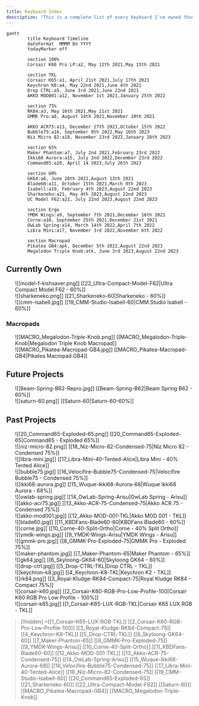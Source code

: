 ```yaml
---
title: Keyboard Index
description: "This is a complete list of every keyboard I've owned thus far, featuring a comprehensive timeline of how when, and how long I've owned them."
---
```


```mermaid
gantt
        title Keyboard Timeline
        dateFormat  MMMM Do YYYY
        todayMarker off

        section 100%
        Corsair K60 Pro LP:a2, May 12th 2021,May 15th 2021

        section TKL
        Corsair K65:a1, April 21st 2021,July 17th 2021
        Keychron K8:a4, May 22nd 2021,June 4th 2021
        Drop CTRL:a5, June 3rd 2021,June 22nd 2021
        AKKO MOD001:a12, November 1st 2021,January 25th 2022

        section 75%
        RK84:a3, May 16th 2021,May 21st 2021
        GMMK Pro:a8, August 14th 2021,November 10th 2021

        AKKO ACR75:a13, December 27th 2021,October 15th 2022
        Bubble75:a16, September 9th 2022,May 16th 2023
        Niz Micro 82:a18, November 23rd 2022,January 28th 2023

        section 65%
        Maker Phantom:a7, July 2nd 2021,February 23rd 2022
        Ikki68 Aurora:a15, July 2nd 2022,December 23rd 2022
        Command65:a20, April 14 2023,July 26th 2023

        section 60%
        GK64:a6, June 20th 2021,August 13th 2021
        Blade60:a11, October 15th 2021,March 9th 2023
        Isabell:a19, February 4th 2023,August 22nd 2023
        Sharkeneko:a21, May 4th 2023,August 22nd 2023
        UC Model F62:a22, July 22nd 2023,August 22nd 2023

		section Ergo
        YMDK Wings:a9, September 7th 2021,December 16th 2021
		Corne:a10, September 25th 2021,December 21st 2021
		OwLab Spring:a14, March 14th 2022,April 7th 2022
		Libra Mini:a17, November 3rd 2022,November 6th 2022

		section Macropad
		Pikatea GB4:apk, December 5th 2022,August 22nd 2023
		Megalodon Triple Knob:atk, June 3rd 2023,August 22nd 2023
```

## Currently Own

<ul class="card-reel">
	<div class="card" onclick="location.href='/keebs/22_Ultra-Compact-Model-F62';">
			![[model-f-kishsaver.png]]
			[[22_Ultra-Compact-Model-F62|Ultra Compact Model F62 - 60%]]
	</div>
	<div class="card" onclick="location.href='/keebs/21_Sharkeneko-60';">
			![[sharkeneko.png]]
			[[21_Sharkeneko-60|Sharkeneko - 60%]]
	</div>
	<div class="card" onclick="location.href='/keebs/19_CMM-Studio-Isabell-60';">
			![[cmm-isabell.jpg]]
			[[19_CMM-Studio-Isabell-60|CMM.Studio Isabell - 60%]] 
	</div>
</ul>

### Macropads

<ul class="card-reel">
	<div class="card" onclick="location.href='/keebs/MACRO_Megalodon-Triple-Knob';">
			![[MACRO_Megalodon-Triple-Knob.png]]
			[[MACRO_Megalodon-Triple-Knob|Megalodon Triple Knob Macropad]]
	</div>
	<div class="card" onclick="location.href='/keebs/MACRO_Pikatea-Macropad-GB4';">
			![[MACRO_Pikatea-Macropad-GB4.jpg]]
			[[MACRO_Pikatea-Macropad-GB4|Pikatea Macropad GB4]]
	</div>
</ul>

## Future Projects

<ul class="card-reel">
		<div class="card" onclick="location.href='/keebs/Beam-Spring-B62';">
				![[Beam-Spring-B62-Repro.jpg]]
				[[Beam-Spring-B62|Beam Spring B62 - 60%]]
		</div>
		<div class="card" onclick="location.href='/keebs/Saturn-60';">
				![[saturn-60.png]]
				[[Saturn-60|Saturn-60-60%]]
		</div>
</ul>

## Past Projects

<ul class="card-reel">
		<div class="card" onclick="location.href='/keebs/20_Command65-Exploded-65';">
			![[20_Command65-Exploded-65.png]]
			[[20_Command65-Exploded-65|Command65 - Exploded 65%]] 
	</div>
	<div class="card" onclick="location.href='/keebs/18_Niz-Micro-82-Condensed-75';">
			![[niz-micro-82.png]]
			[[18_Niz-Micro-82-Condensed-75|Niz Micro 82 - Condensed 75%]] 
	</div>
	<div class="card" onclick="location.href='/keebs/17_Libra-Mini-40-Tented-Alice';">
			![[libra-mini.jpg]]
			[[17_Libra-Mini-40-Tented-Alice|Libra Mini - 40% Tented Alice]] 
	</div>
	<div class="card" onclick="location.href='/keebs/16_Velocifire-Bubble75-Condensed-75';">
			![[bubble75.jpg]]
			[[16_Velocifire-Bubble75-Condensed-75|Velocifire Bubble75 - Condensed 75%]] 
	</div>
	<div class="card" onclick="location.href='/keebs/15_Wuque-Ikki68-Aurora-68';">
			![[ikki68-aurora.jpg]]
			[[15_Wuque-Ikki68-Aurora-68|Wuque Ikki68 Aurora - 68%]] 
	</div>
	<div class="card" onclick="location.href='/keebs/14_OwLab-Spring-Arisu';">
			![[owlab-spring.jpg]]
			[[14_OwLab-Spring-Arisu|OwLab Spring - Arisu]] 
	</div>
	<div class="card" onclick="location.href='/keebs/13_Akko-ACR-75-Condensed-75';">
			![[akko-acr75.jpg]]
			[[13_Akko-ACR-75-Condensed-75|Akko ACR 75 - Condensed 75%]] 
	</div>
	<div class="card" onclick="location.href='/keebs/12_Akko-MOD-001-TKL';">
			![[akko-mod001.jpg]]
			[[12_Akko-MOD-001-TKL|Akko MOD 001 - TKL]] 
	</div>
	<div class="card" onclick="location.href='/keebs/11_KBDFans-Blade60-60';">
			![[blade60.jpg]]
			[[11_KBDFans-Blade60-60|KBDFans Blade60 - 60%]]
	</div>
	<div class="card" onclick="location.href='/keebs/10_Corne-40-Split-Ortho';">
			![[corne.jpg]]
			[[10_Corne-40-Split-Ortho|Corne - 40% Split Ortho]]
	</div>
	<div class="card" onclick="location.href='/keebs/9_YMDK-Wings-Arisu';">
			![[ymdk-wings.jpg]]
			[[9_YMDK-Wings-Arisu|YMDK Wings - Arisu]] 
	</div>
	<div class="card" onclick="location.href='/keebs/8_GMMK-Pro-Exploded-75';">
			![[gmmk-pro.jpg]]
			[[8_GMMK-Pro-Exploded-75|GMMK Pro - Exploded 75%]] 
	</div>
	<div class="card" onclick="location.href='/keebs/7_Maker-Phantom-65';">
			![[maker-phantom.jpg]]
			[[7_Maker-Phantom-65|Maker Phantom - 65%]] 
	</div>
			<div class="card" onclick="location.href='/keebs/6_Skyloong-GK64-60';">
			![[gk64.jpg]]
			[[6_Skyloong-GK64-60|Skyloong GK64 - 60%]] 
	</div>
			<div class="card" onclick="location.href='/keebs/5_Drop-CTRL-TKL';">
			![[drop-ctrl.jpg]]
			[[5_Drop-CTRL-TKL|Drop CTRL - TKL]]
	</div>
	<div class="card" onclick="location.href='/keebs/4_Keychron-K8-TKL';">
			![[keychron-k8.jpg]]
			[[4_Keychron-K8-TKL|Keychron K2 - TKL]]
	</div>
	<div class="card" onclick="location.href='/keebs/3_Royal-Kludge-RK84-Compact-75';">
		![[rk84.png]]
		[[3_Royal-Kludge-RK84-Compact-75|Royal Kludge RK84 - Compact 75%]] 
	</div>
	<div class="card" onclick="location.href='/keebs/2_Corsair-K60-RGB-Pro-Low-Profile-100';">
		![[corsair-k60.jpg]]
		[[2_Corsair-K60-RGB-Pro-Low-Profile-100|Corsair K60 RGB Pro Low Profile - 100%]]
	</div>
	<div class="card" onclick="location.href='/keebs/1_Corsair-K65-LUX-RGB-TKL';">
			![[corsair-k65.jpg]]
			[[1_Corsair-K65-LUX-RGB-TKL|Corsair K65 LUX RGB - TKL]]
	</div>
</ul>

> [!hidden] >[[1_Corsair-K65-LUX-RGB-TKL]] [[2_Corsair-K60-RGB-Pro-Low-Profile-100]] [[3_Royal-Kludge-RK84-Compact-75]] [[4_Keychron-K8-TKL]] [[5_Drop-CTRL-TKL]] [[6_Skyloong-GK64-60]] [[7_Maker-Phantom-65]] [[8_GMMK-Pro-Exploded-75]] [[9_YMDK-Wings-Arisu]] [[10_Corne-40-Split-Ortho]] [[11_KBDFans-Blade60-60]] [[12_Akko-MOD-001-TKL]] [[13_Akko-ACR-75-Condensed-75]] [[14_OwLab-Spring-Arisu]] [[15_Wuque-Ikki68-Aurora-68]] [[16_Velocifire-Bubble75-Condensed-75]] [[17_Libra-Mini-40-Tented-Alice]] [[18_Niz-Micro-82-Condensed-75]] [[19_CMM-Studio-Isabell-60]] [[20_Command65-Exploded-65]] [[21_Sharkeneko-60]] [[22_Ultra-Compact-Model-F62]] [[Saturn-60]] [[MACRO_Pikatea-Macropad-GB4]] [[MACRO_Megalodon-Triple-Knob]]
